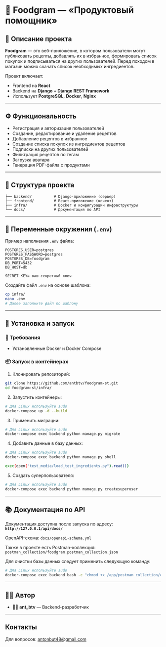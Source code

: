 # 🥘 Foodgram — «Продуктовый помощник»

## 📌 Описание проекта

**Foodgram** — это веб-приложение, в котором пользователи могут публиковать рецепты, добавлять их в избранное, формировать список покупок и подписываться на других пользователей. Перед походом в магазин можно скачать список необходимых ингредиентов.

Проект включает:

* Frontend на **React**
* Backend на **Django + Django REST Framework**
* Использует **PostgreSQL**, **Docker**, **Nginx**

---

## ⚙️ Функциональность

* Регистрация и авторизация пользователей
* Создание, редактирование и удаление рецептов
* Добавление рецептов в избранное
* Создание списка покупок из ингредиентов рецептов
* Подписки на других пользователей
* Фильтрация рецептов по тегам
* Загрузка аватара
* Генерация PDF-файла с продуктами

---

## 🧱 Структура проекта

```
├── backend/          # Django-приложение (сервер)
├── frontend/         # React-приложение (клиент)
├── infra/            # Docker и конфигурации инфраструктуры
└── docs/             # Документация по API
```

---

## 📁 Переменные окружения (`.env`)

Пример наполнения `.env` файла:

```env
POSTGRES_USER=postgres
POSTGRES_PASSWORD=postgres
POSTGRES_DB=foodgram
DB_PORT=5432
DB_HOST=db

SECRET_KEY= ваш секретный ключ
```

Создайте файл `.env` на основе шаблона:

```bash
cp infra/
nano .env
# Далее заполните файл по шаблону
```

---

## 🚀 Установка и запуск

### 🔧 Требования

* Установленные Docker и Docker Compose

### 📦 Запуск в контейнерах

1. Клонировать репозиторий:

```bash
git clone https://github.com/antbtv/foodgram-st.git
cd foodgram-st/infra/
```

2. Запустить контейнеры:

```bash
# Для Linux используйте sudo 
docker-compose up -d --build
```

3. Применить миграции:

```bash
# Для Linux используйте sudo 
docker-compose exec backend python manage.py migrate
```

4. Добавить данные в базу данных:

```bash
# Для Linux используйте sudo 
docker-compose exec backend python manage.py shell 

exec(open("test_media/load_test_ingredients.py").read())
```

5. Создать суперпользователя:

```bash
# Для Linux используйте sudo 
docker-compose exec backend python manage.py createsuperuser
```

---

## 📚 Документация по API

Документация доступна после запуска по адресу:
**`http://127.0.0.1/api/docs/`**

OpenAPI-схема: `docs/openapi-schema.yml`

Также в проекте есть Postman-коллекция:
`postman_collection/foodgram.postman_collection.json`


Для очистки базы данных следует применить следующую команду:
```bash
# Для Linux используйте sudo 
docker-compose exec backend bash -c "chmod +x /app/postman_collection/clear_db.sh && /app/postman_collection/clear_db.sh"
```
---

## 👨‍💻 Автор

* 🧑‍💻 **ant_btv** — Backend-разработчик

---

## Контакты
Для вопросов: antonbut48@gmail.com